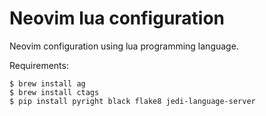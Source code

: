 # Neovim lua configuration

Neovim configuration using lua programming language.

Requirements:

```
$ brew install ag
$ brew install ctags
$ pip install pyright black flake8 jedi-language-server
```
